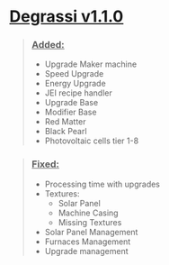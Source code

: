 # [<u>Degrassi v1.1.0</u>][degrassi]

> ### <u>Added:</u>
> - Upgrade Maker machine
> - Speed Upgrade
> - Energy Upgrade
> - JEI recipe handler
> - Upgrade Base
> - Modifier Base
> - Red Matter
> - Black Pearl
> - Photovoltaic cells tier 1-8

> ### <u>Fixed:</u>
> - Processing time with upgrades
> - Textures:
>   - Solar Panel
>   - Machine Casing
>   - Missing Textures
> - Solar Panel Management
> - Furnaces Management
> - Upgrade management

[degrassi]: https://www.curseforge.com/minecraft/mc-mods/degrassi
